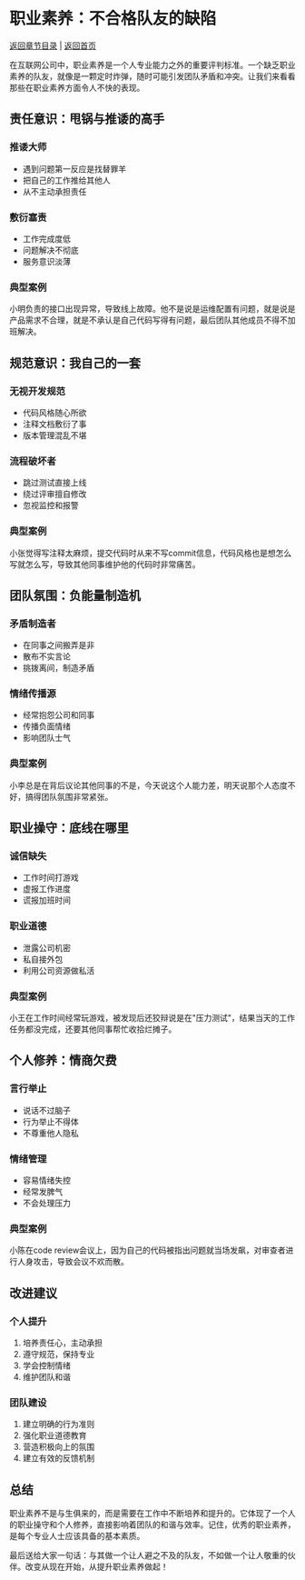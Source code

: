 # 职业素养：不合格队友的缺陷

[返回章节目录](./index.md) | [返回首页](../README.md)

在互联网公司中，职业素养是一个人专业能力之外的重要评判标准。一个缺乏职业素养的队友，就像是一颗定时炸弹，随时可能引发团队矛盾和冲突。让我们来看看那些在职业素养方面令人不快的表现。

## 责任意识：甩锅与推诿的高手

### 推诿大师
- 遇到问题第一反应是找替罪羊
- 把自己的工作推给其他人
- 从不主动承担责任

### 敷衍塞责
- 工作完成度低
- 问题解决不彻底
- 服务意识淡薄

### 典型案例
小明负责的接口出现异常，导致线上故障。他不是说是运维配置有问题，就是说是产品需求不合理，就是不承认是自己代码写得有问题，最后团队其他成员不得不加班解决。

## 规范意识：我自己的一套

### 无视开发规范
- 代码风格随心所欲
- 注释文档敷衍了事
- 版本管理混乱不堪

### 流程破坏者
- 跳过测试直接上线
- 绕过评审擅自修改
- 忽视监控和报警

### 典型案例
小张觉得写注释太麻烦，提交代码时从来不写commit信息，代码风格也是想怎么写就怎么写，导致其他同事维护他的代码时非常痛苦。

## 团队氛围：负能量制造机

### 矛盾制造者
- 在同事之间搬弄是非
- 散布不实言论
- 挑拨离间，制造矛盾

### 情绪传播源
- 经常抱怨公司和同事
- 传播负面情绪
- 影响团队士气

### 典型案例
小李总是在背后议论其他同事的不是，今天说这个人能力差，明天说那个人态度不好，搞得团队氛围非常紧张。

## 职业操守：底线在哪里

### 诚信缺失
- 工作时间打游戏
- 虚报工作进度
- 谎报加班时间

### 职业道德
- 泄露公司机密
- 私自接外包
- 利用公司资源做私活

### 典型案例
小王在工作时间经常玩游戏，被发现后还狡辩说是在"压力测试"，结果当天的工作任务都没完成，还要其他同事帮忙收拾烂摊子。

## 个人修养：情商欠费

### 言行举止
- 说话不过脑子
- 行为举止不得体
- 不尊重他人隐私

### 情绪管理
- 容易情绪失控
- 经常发脾气
- 不会处理压力

### 典型案例
小陈在code review会议上，因为自己的代码被指出问题就当场发飙，对审查者进行人身攻击，导致会议不欢而散。

## 改进建议

### 个人提升
1. 培养责任心，主动承担
2. 遵守规范，保持专业
3. 学会控制情绪
4. 维护团队和谐

### 团队建设
1. 建立明确的行为准则
2. 强化职业道德教育
3. 营造积极向上的氛围
4. 建立有效的反馈机制

## 总结

职业素养不是与生俱来的，而是需要在工作中不断培养和提升的。它体现了一个人的职业操守和个人修养，直接影响着团队的和谐与效率。记住，优秀的职业素养，是每个专业人士应该具备的基本素质。

最后送给大家一句话：与其做一个让人避之不及的队友，不如做一个让人敬重的伙伴。改变从现在开始，从提升职业素养做起！
